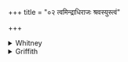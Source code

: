 +++
title = "०२ त्वमिन्द्राधिराजः श्रवस्युस्त्वं"

+++

<details><summary>Whitney</summary>

### Translation
2. Thou, O Indra, art over-king, ambitious (*śravasyú*), thou art the  
overcomer of people; do thou rule over these folk (*viśás*) of the gods;  
long-lived, unfading (*ajára*) dominion be thine.

### Notes
  
  
  
  
  
The verse is mutilated in Ppp. MS. (in iv. 12. 2) has a corresponding  
verse: *tvám indrā ’sy adhirājás tvám bhavā́ ’dhtpatir jánānām: dāívīr  
víśas tvám utā́ ví rājāú ’jasvat kṣatrám ajáraṁ te astu*. The metrical  
definition of the Anukr. is not very successful.
</details>

<details><summary>Griffith</summary>

Thou fain for glory, an imperial ruler, hast won dominion over men, O Indra, Of these celestial tribes be thou the sovran: long-lasting be thy sway and undecaying!
</details>
